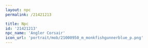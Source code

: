 ```yaml
---
layout: npc
permalink: /21421213

title: Npc
id: '21421213'
npc_name: 'Angler Corsair'
icon_url: 'portrait/mob/21000950_m_monkfishgunnerblue_p.png'
---
```

